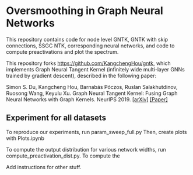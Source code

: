 # Oversmoothing in Graph Neural Networks

This repository contains code for node level GNTK, GNTK with skip connections, SSGC NTK, corresponding neural networks, and code to compute preactivations and plot the spectrum. 

This repository forks https://github.com/KangchengHou/gntk, which implements Graph Neural Tangent Kernel (infinitely wide multi-layer GNNs trained by gradient descent), described in the following paper:

Simon S. Du, Kangcheng Hou, Barnabás Póczos, Ruslan Salakhutdinov, Ruosong Wang, Keyulu Xu. Graph Neural Tangent Kernel: Fusing Graph Neural Networks with Graph Kernels. NeurIPS 2019. [[arXiv]](https://arxiv.org/abs/1905.13192) [[Paper]](https://papers.nips.cc/paper/8809-graph-neural-tangent-kernel-fusing-graph-neural-networks-with-graph-kernels)

## Experiment for all datasets
To reproduce our experiments, run param_sweep_full.py
Then, create plots with Plots.ipynb

To compute the output distribution for various network widths, run compute_preactivation_dist.py. To compute the 

Add instructions for other stuff.
